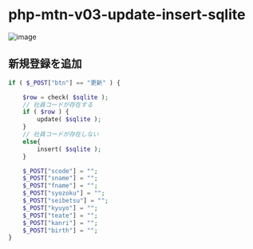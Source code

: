 # php-mtn-v03-update-insert-sqlite

![image](https://github.com/winofsql/php-mtn-v03-update-insert-sqlite/assets/1501327/f883da16-f57c-4f99-8ffb-bb30ff25489f)

## 新規登録を追加

```php
if ( $_POST["btn"] == "更新" ) {

    $row = check( $sqlite );
    // 社員コードが存在する
    if ( $row ) {
        update( $sqlite );
    }
    // 社員コードが存在しない
    else{
        insert( $sqlite );
    }

    $_POST["scode"] = "";
    $_POST["sname"] = "";
    $_POST["fname"] = "";
    $_POST["syozoku"] = "";
    $_POST["seibetsu"] = "";
    $_POST["kyuyo"] = "";
    $_POST["teate"] = "";
    $_POST["kanri"] = "";
    $_POST["birth"] = "";
}
```
